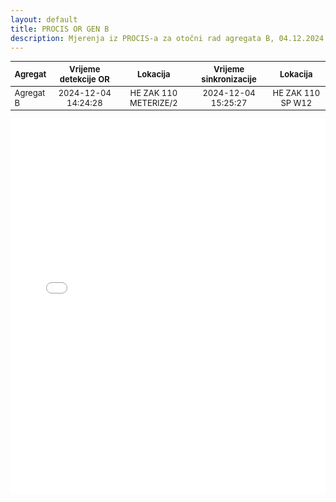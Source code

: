 ```yaml
---
layout: default
title: PROCIS OR GEN B
description: Mjerenja iz PROCIS-a za otočni rad agregata B, 04.12.2024. u HE Zakučac
---
```

<style scoped>
table {
  font-size: 13px;
}
</style>

| Agregat | Vrijeme detekcije OR |  Lokacija             | Vrijeme sinkronizacije | Lokacija          |
| :------ | :------------------: | :------------------:  | :---------------------:|:-----------------:|
|Agregat B| 2024-12-04 14:24:28  | HE ZAK 110 METERIZE/2 | 2024-12-04 15:25:27    | HE ZAK 110 SP W12 |

<div class="wide-graph">
    <iframe src="{{ site.baseurl }}/ket-or/procis-or-gen-b.html" width="100%" height="600px" frameborder="0"></iframe>
</div>